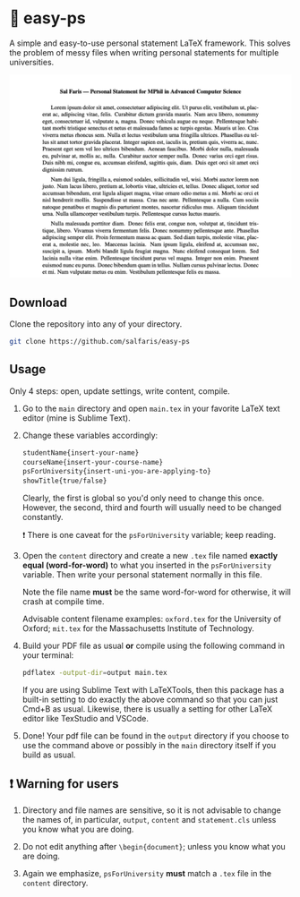 # :page_facing_up: easy-ps

A simple and easy-to-use personal statement LaTeX framework. This solves the problem of messy files when writing personal statements for multiple universities.

![Screenshot](docs/example.png)

## Download
Clone the repository into any of your directory.
```zsh
git clone https://github.com/salfaris/easy-ps
```

## Usage

 Only 4 steps: open, update settings, write content, compile.

1. Go to the `main` directory and open `main.tex` in your favorite LaTeX text editor (mine is Sublime Text).

2. Change these variables accordingly:
   ```tex
   studentName{insert-your-name}
   courseName{insert-your-course-name}
   psForUniversity{insert-uni-you-are-applying-to}
   showTitle{true/false}
   ```
    Clearly, the first is global so you'd only need to change this once. However, the second, third and fourth will usually need to be changed constantly. 

    :heavy_exclamation_mark: There is one caveat for the `psForUniversity` variable; keep reading.

3. Open the `content` directory and create a new `.tex` file named **exactly equal (word-for-word)** to what you inserted in the `psForUniversity` variable. Then write your personal statement normally in this file.

    Note the file name **must** be the same word-for-word for otherwise, it will crash at compile time.

    Advisable content filename examples: `oxford.tex` for the University of Oxford; `mit.tex` for the Massachusetts Institute of Technology. 

4. Build your PDF file as usual **or** compile using the following command in your terminal:
    ```zsh
    pdflatex -output-dir=output main.tex
    ```
    If you are using Sublime Text with LaTeXTools, then this package has a built-in setting to do exactly the above command so that you can just Cmd+B as usual. Likewise, there is usually a setting for other LaTeX editor like TexStudio and VSCode.

5. Done! Your pdf file can be found in the `output` directory if you choose to use the command above or possibly in the `main` directory itself if you build as usual.

## :heavy_exclamation_mark: Warning for users
1. Directory and file names are sensitive, so it is not advisable to change the names of, in particular, `output`, `content` and `statement.cls` unless you know what you are doing.
   
2. Do not edit anything after `\begin{document}`; unless you know what you are doing.
   
3. Again we emphasize, `psForUniversity` **must** match a `.tex` file in the `content` directory.



